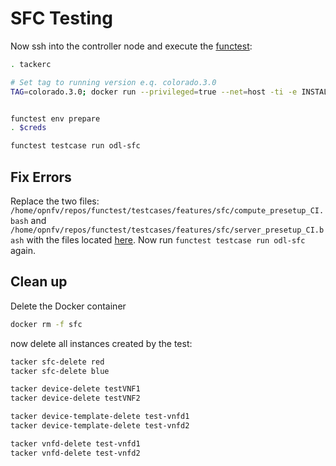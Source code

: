# SFC Testing

Now ssh into the controller node and execute the [functest](https://wiki.opnfv.org/display/sfc/Functest+SFC-ODL+-+Test+1):

```bash
. tackerc

# Set tag to running version e.q. colorado.3.0
TAG=colorado.3.0; docker run --privileged=true --net=host -ti -e INSTALLER_TYPE=fuel -e INSTALLER_IP=10.20.0.2 -e DEPLOY_SCENARIO=os-odl_l2-sfc-noha -e CI_DEBUG=true --name sfc opnfv/functest:${TAG:-latest} /bin/bash


functest env prepare
. $creds

functest testcase run odl-sfc
```

## Fix Errors

Replace the two files: `/home/opnfv/repos/functest/testcases/features/sfc/compute_presetup_CI.bash` and `/home/opnfv/repos/functest/testcases/features/sfc/server_presetup_CI.bash` with the files located [here](../sfc-files/sfc-testcase). Now run `functest testcase run odl-sfc` again.

## Clean up

Delete the Docker container

```bash
docker rm -f sfc
```

now delete all instances created by the test:

```bash
tacker sfc-delete red
tacker sfc-delete blue

tacker device-delete testVNF1
tacker device-delete testVNF2

tacker device-template-delete test-vnfd1
tacker device-template-delete test-vnfd2

tacker vnfd-delete test-vnfd1
tacker vnfd-delete test-vnfd2
```
